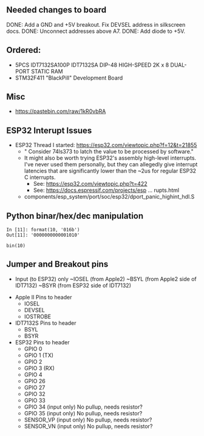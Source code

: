 ## Needed changes to board

DONE: Add a GND and +5V breakout.
Fix DEVSEL address in silkscreen docs.
DONE: Unconnect addresses above A7.
DONE: Add diode to +5V.


## Ordered:

* 5PCS IDT7132SA100P IDT7132SA DIP-48 HIGH-SPEED 2K x 8 DUAL-PORT STATIC RAM 
* STM32F411 "BlackPill" Development Board

## Misc

* https://pastebin.com/raw/1kR0vbRA

## ESP32 Interupt Issues

* ESP32 Thread I started: https://esp32.com/viewtopic.php?f=12&t=21855
	* " Consider 74ls373 to latch the value to be processed by software."
	* It might also be worth trying ESP32's assembly high-level interrupts. I've never used them personally, but they can allegedly give interrupt latencies that are significantly lower than the ~2us for regular ESP32 C interrupts.
		* See: https://esp32.com/viewtopic.php?t=422
		* See: https://docs.espressif.com/projects/esp ... rupts.html
	* components/esp_system/port/soc/esp32/dport_panic_highint_hdl.S

## Python binar/hex/dec manipulation

```
In [11]: format(10, '016b')
Out[11]: '0000000000001010'

bin(10)
```


## Jumper and Breakout pins

* Input (to ESP32) only
    ~IOSEL  (from Apple2)
    ~BSYL   (from Apple2 side of IDT7132)
    ~BSYR   (from ESP32 side of IDT7132)


+ Apple II Pins to header
    + IOSEL
    + DEVSEL
    + IOSTROBE
+ IDT7132S Pins to header
    + BSYL
    + BSYR
+ ESP32 Pins to header
    + GPIO 0
    + GPIO 1    (TX)
    + GPIO 2
    + GPIO 3    (RX)
    + GPIO 4
    + GPIO 26
    + GPIO 27
    + GPIO 32
    + GPIO 33
    + GPIO 34   (input only) No pullup, needs resistor?
    + GPIO 35   (input only) No pullup, needs resistor?
    + SENSOR_VP (input only) No pullup, needs resistor?
    + SENSOR_VN (input only) No pullup, needs resistor?
